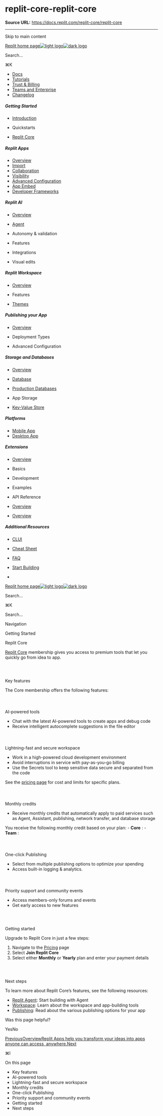 # replit-core-replit-core

**Source URL:** https://docs.replit.com/replit-core/replit-core

---

Skip to main content

[Replit home page![light logo](https://mintcdn.com/replit/9NKf1XREDj9JhKJb/logo/light.svg?fit=max&auto=format&n=9NKf1XREDj9JhKJb&q=85&s=7eae80cd046605cac4b4a6e7eb48369f)![dark logo](https://mintcdn.com/replit/9NKf1XREDj9JhKJb/logo/dark.svg?fit=max&auto=format&n=9NKf1XREDj9JhKJb&q=85&s=bcbac9afa58f8a51aa123f848bc8d7cd)](/)

Search...

⌘K

  * [Docs](/getting-started/intro-replit)
  * [Tutorials](/tutorials/vibe-coding-101)
  * [Trust & Billing](/category/billing)
  * [Teams and Enterprise](/category/teams)
  * [Changelog](/updates/2025/10/24/changelog)



##### Getting Started

  * [Introduction](/getting-started/intro-replit)
  * Quickstarts

  * [Replit Core](/replit-core/replit-core)



##### Replit Apps

  * [Overview](/category/replit-apps)
  * [Import](/replit-app/import-to-replit)
  * [Collaboration](/replit-app/collaborate)
  * [Visibility](/replit-app/visibility)
  * [Advanced Configuration](/replit-app/configuration)
  * [App Embed](/replit-app/app-embed)
  * [Developer Frameworks](/replit-workspace/templates)



##### Replit AI

  * [Overview](/category/replit-ai)
  * [Agent](/replitai/agent)
  * Autonomy & validation

  * Features

  * Integrations

  * Visual edits




##### Replit Workspace

  * [Overview](/category/replit-workspace)
  * Features

  * [Themes](/replit-workspace/replit-themes)



##### Publishing your App

  * [Overview](/category/replit-deployments)
  * Deployment Types

  * Advanced Configuration




##### Storage and Databases

  * [Overview](/category/storage-and-databases)
  * [Database](/cloud-services/storage-and-databases/sql-database)
  * [Production Databases](/cloud-services/storage-and-databases/production-databases)
  * App Storage

  * [Key-Value Store](/cloud-services/storage-and-databases/replit-database)



##### Platforms

  * [Mobile App](/platforms/mobile-app)
  * [Desktop App](/platforms/desktop-app)



##### Extensions

  * [Overview](/extensions/extensions)
  * Basics

  * Development

  * Examples

  * API Reference

  * [Overview](/extensions/publish)
  * [Overview](/extensions/faq)



##### Additional Resources

  * [CLUI](/additional-resources/clui-graphical-cli)
  * [Cheat Sheet](/additional-resources/cheat-sheet)
  * [FAQ](/faq)



  * [Start Building](https://replit.com/signup)
  * 


[Replit home page![light logo](https://mintcdn.com/replit/9NKf1XREDj9JhKJb/logo/light.svg?fit=max&auto=format&n=9NKf1XREDj9JhKJb&q=85&s=7eae80cd046605cac4b4a6e7eb48369f)![dark logo](https://mintcdn.com/replit/9NKf1XREDj9JhKJb/logo/dark.svg?fit=max&auto=format&n=9NKf1XREDj9JhKJb&q=85&s=bcbac9afa58f8a51aa123f848bc8d7cd)](/)

Search...

⌘K

Search...

Navigation

Getting Started

Replit Core

[Replit Core](https://replit.com/replit-core) membership gives you access to premium tools that let you quickly go from idea to app.

## 

​

Key features

The Core membership offers the following features:

### 

​

AI-powered tools

  * Chat with the latest AI-powered tools to create apps and debug code
  * Receive intelligent autocomplete suggestions in the file editor



### 

​

Lightning-fast and secure workspace

  * Work in a high-powered cloud development environment
  * Avoid interruptions in service with pay-as-you-go billing
  * Use the Secrets tool to keep sensitive data secure and separated from the code

See the [pricing page](https://replit.com/pricing) for cost and limits for specific plans.

### 

​

Monthly credits

  * Receive monthly credits that automatically apply to paid services such as Agent, Assistant, publishing, network transfer, and database storage



You receive the following monthly credit based on your plan: - **Core** : \- **Team** : 

### 

​

One-click Publishing

  * Select from multiple publishing options to optimize your spending
  * Access built-in logging & analytics.



### 

​

Priority support and community events

  * Access members-only forums and events
  * Get early access to new features



## 

​

Getting started

Upgrade to Replit Core in just a few steps:

  1. Navigate to the [Pricing](https://replit.com/pricing) page
  2. Select **Join Replit Core**
  3. Select either **Monthly** or **Yearly** plan and enter your payment details



## 

​

Next steps

To learn more about Replit Core’s features, see the following resources:

  * [Replit Agent](/replitai/agent): Start building with Agent
  * [Workspace](/category/replit-workspace): Learn about the workspace and app-building tools
  * [Publishing](/category/replit-deployments): Read about the various publishing options for your app



Was this page helpful?

YesNo

[Previous](/getting-started/quickstarts/import-from-vercel)[OverviewReplit Apps help you transform your ideas into apps anyone can access, anywhere.Next](/category/replit-apps)

⌘I

On this page

  * Key features
  * AI-powered tools
  * Lightning-fast and secure workspace
  * Monthly credits
  * One-click Publishing
  * Priority support and community events
  * Getting started
  * Next steps
